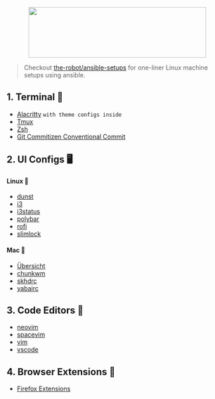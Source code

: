<p align="center">
    <img src="https://raw.githubusercontent.com/the-robot/dots/master/dotfiles.png" width="404" height="115">
</p>

> Checkout [the-robot/ansible-setups](https://github.com/the-robot/ansible-setups) for one-liner Linux machine setups using ansible.

## 1. Terminal 🚀

- [Alacritty](https://github.com/the-robot/dots/tree/master/terminals/alacritty) `with theme configs inside`
- [Tmux](https://github.com/the-robot/dots/blob/master/terminals/tmux)
- [Zsh](https://github.com/the-robot/dots/blob/master/terminals/.zshrc)
- [Git Commitizen Conventional Commit](https://github.com/the-robot/dots/blob/master/terminals/.czrc)

## 2. UI Configs 🖥️

#### Linux 🐧

- [dunst](https://github.com/the-robot/dots/tree/master/ui/dunst)
- [i3](https://github.com/the-robot/dots/tree/master/ui/i3)
- [i3status](https://github.com/the-robot/dots/tree/master/ui/i3status)
- [polybar](https://github.com/the-robot/dots/tree/master/ui/polybar)
- [rofi](https://github.com/the-robot/dots/tree/master/ui/rofi)
- [slimlock](https://github.com/the-robot/dots/tree/master/ui/slim)

#### Mac 🍎

- [Übersicht](https://github.com/the-robot/dots/tree/master/ui/Ubersicht/)
- [chunkwm](https://github.com/the-robot/dots/blob/master/ui/.chunkwmrc)
- [skhdrc](https://github.com/the-robot/dots/blob/master/ui/.skhdrc)
- [yabairc](https://github.com/the-robot/dots/blob/master/ui/.yabairc)

## 3. Code Editors 📒

- [neovim](https://github.com/the-robot/dots/tree/master/vi/nvim)
- [spacevim](https://github.com/the-robot/dots/tree/master/vi/spacevim)
- [vim](https://github.com/the-robot/dots/blob/master/vi/vimrc)
- [vscode](https://github.com/the-robot/dots/blob/master/vscode)

## 4. Browser Extensions 🦊

- [Firefox Extensions](https://github.com/the-robot/dots/wiki/Firefox-Extensions)
